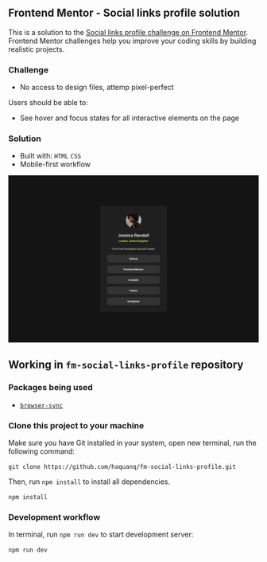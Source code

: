 ## Frontend Mentor - Social links profile solution

This is a solution to the [Social links profile challenge on Frontend Mentor](https://www.frontendmentor.io/challenges/social-links-profile-UG32l9m6dQ).
Frontend Mentor challenges help you improve your coding skills by building realistic projects.

### Challenge

- No access to design files, attemp pixel-perfect

Users should be able to:

- See hover and focus states for all interactive elements on the page

### Solution

- Built with: `HTML` `CSS`
- Mobile-first workflow

![](./.docs/design/destkop-design.jpg)

## Working in `fm-social-links-profile` repository

### Packages being used

- [`browser-sync`](https://github.com/BrowserSync/browser-sync)

### Clone this project to your machine

Make sure you have Git installed in your system, open new terminal, run the following command:

```
git clone https://github.com/haquanq/fm-social-links-profile.git
```

Then, run `npm install` to install all dependencies.

```
npm install
```

### Development workflow

In terminal, run `npm run dev` to start development server:

```
npm run dev
```
